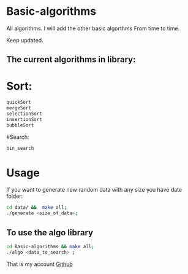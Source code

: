 # Basic-algorithms

All algorithms.       I will add the other basic algorthms From time to time.

Keep updated.

## The current algorithms in library:

# Sort: 
```bash
quickSort
mergeSort
selectionSort
insertionSort
bubbleSort
```
#Search:
```bash
bin_search
```

Usage
=======

If you want to generate new random data with any size you have date folder:

```bash
cd data/ &&  make all;
./generate <size_of_data>;
```

## To use the algo library

```bash
cd Basic-algorithms && make all;
./algo <data_to_search> ;
```
That is my account [Github](https://github.com/WikiGenius)
